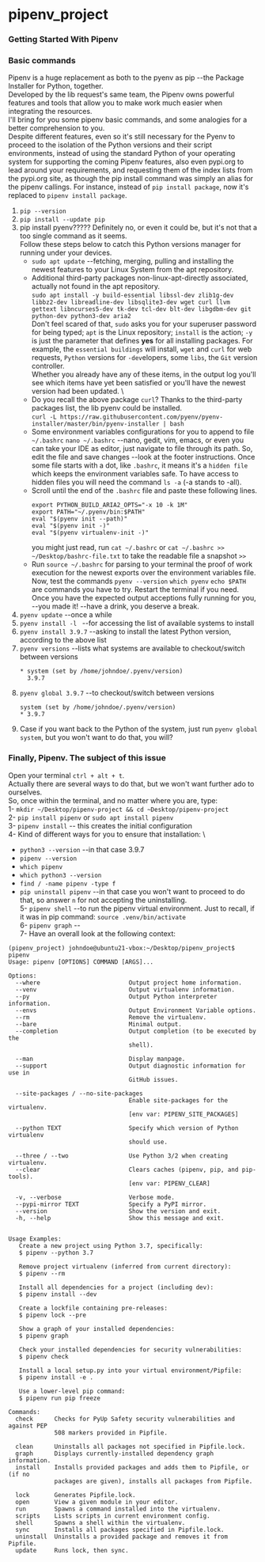 # pipenv_project
### Getting Started With Pipenv

### Basic commands
Pipenv is a huge replacement as both to the pyenv as pip --the Package Installer for Python, together. \
Developed by the lib request's same team, the Pipenv owns powerful features and tools that allow you to make work much easier when integrating the resources. \
I'll bring for you some pipenv basic commands, and some analogies for a better comprehension to you. \
Despite different features, even so it's still necessary for the Pyenv to proceed to the isolation of the Python versions and their script environments, instead of using the standard Python of your operating system for supporting the coming Pipenv features, also even pypi.org to lead around your requirements, and requesting them of the index lists from the pypi.org site, as though the pip install command was simply an alias for the pipenv callings. For instance, instead of `pip install package`, now it's replaced to `pipenv install package`.
1. `pip --version`
2. `pip install --update pip`
3. pip install pyenv????? Definitely no, or even it could be, but it's not that a too single command as it seems. \
   Follow these steps below to catch this Python versions manager for running under your devices.
   * `sudo apt update`  --fetching, merging, pulling and installing the newest features to your Linux System from the apt repository.   
   * Additional third-party packages non-linux-apt-directly associated, actually not found in the apt repository. \
     `sudo apt install -y build-essential libssl-dev zlib1g-dev libbz2-dev libreadline-dev libsqlite3-dev wget curl llvm gettext libncurses5-dev tk-dev tcl-dev blt-dev libgdbm-dev git python-dev python3-dev aria2` \
      Don't feel scared of that, `sudo` asks you for your superuser password for being typed; `apt` is the Linux repository; `install` is the action; `-y` is just the parameter that defines **yes** for all installing packages. For example, the `essential buildings` will install, `wget` and `curl` for web requests, `Python` versions for `-dev`elopers, some `libs`, the `Git` version controller. \
      Whether you already have any of these items, in the output log you'll see which items have yet been satisfied or you'll have the newest version had been updated. \
   * Do you recall the above package `curl`? Thanks to the third-party packages list, the lib pyenv could be installed. \
     `curl -L https://raw.githubusercontent.com/pyenv/pyenv-installer/master/bin/pyenv-installer | bash`
   * Some environment variables configurations for you to append to file `~/.bashrc` 
     `nano ~/.bashrc`  --nano, gedit, vim, emacs, or even you can take your IDE as editor, just navigate to file through its path. So, edit the file and save changes --look at the footer instructions.
      Once some file starts with a dot, like `.bashrc`, it means it's a `hidden file` which keeps the environment variables safe. To have access to hidden files you will need the command `ls -a` (-a stands to -all).
   * Scroll until the end of the `.bashrc` file and paste these following lines.
      ```
      export PYTHON_BUILD_ARIA2_OPTS="-x 10 -k 1M"
      export PATH="~/.pyenv/bin:$PATH"
      eval "$(pyenv init --path)"
      eval "$(pyenv init -)"
      eval "$(pyenv virtualenv-init -)"
      ```
     you might just read, run `cat ~/.bashrc` or `cat ~/.bashrc >> ~/Desktop/bashrc-file.txt` to take the readable file a snapshot `>>`
   - Run `source ~/.bashrc` for parsing to your terminal the proof of work execution for the newest exports over the environment variables file.
Now, test the commands `pyenv --version`  `which pyenv`  `echo $PATH` are commands you have to try. Restart the terminal if you need.
Once you have the expected output acceptions fully running for you, --you made it! --have a drink, you deserve a break.
4. `pyenv update` --once a while 
5. `pyenv install -l ` --for accessing the list of available systems to install
6. `pyenv install 3.9.7` --asking to install the latest Python version, according to the above list
7. `pyenv versions` --lists what systems are available to checkout/switch between versions
   ```
   * system (set by /home/johndoe/.pyenv/version)
     3.9.7
   ```
8. `pyenv global 3.9.7` --to checkout/switch between versions
   ```
   system (set by /home/johndoe/.pyenv/version)
   * 3.9.7
   ```
9. Case if you want back to the Python of the system, just run `pyenv global system`, but you won't want to do that, you will?

### Finally, Pipenv. The subject of this issue
Open your terminal `ctrl + alt + t`. \
Actually there are several ways to do that, but we won't want further ado to ourselves. \
So, once within the terminal, and no matter where you are, type: \
1- `mkdir ~/Desktop/pipenv-project && cd ~Desktop/pipenv-project` \
2- `pip install pipenv` or `sudo apt install pipenv` \
3- `pipenv install`  -- this creates the initial configuration \
4- Kind of different ways for you to ensure that installation: \
* `python3 --version`  --in that case 3.9.7
* `pipenv --version`
* `which pipenv`
* `which python3 --version`
* `find / -name pipenv -type f`
* `pip uninstall pipenv`  --in that case you won't want to proceed to do that, so answer `n` for not accepting the uninstalling. \
5- `pipenv shell`  --to run the pipenv virtual environment. Just to recall, if it was in pip command: `source .venv/bin/activate` \
6- `pipenv graph`  -- \
7- Have an overall look at the following context:
```
(pipenv_project) johndoe@ubuntu21-vbox:~/Desktop/pipenv_project$ pipenv
Usage: pipenv [OPTIONS] COMMAND [ARGS]...

Options:
  --where                         Output project home information.
  --venv                          Output virtualenv information.
  --py                            Output Python interpreter information.
  --envs                          Output Environment Variable options.
  --rm                            Remove the virtualenv.
  --bare                          Minimal output.
  --completion                    Output completion (to be executed by the
                                  shell).

  --man                           Display manpage.
  --support                       Output diagnostic information for use in
                                  GitHub issues.

  --site-packages / --no-site-packages
                                  Enable site-packages for the virtualenv.
                                  [env var: PIPENV_SITE_PACKAGES]

  --python TEXT                   Specify which version of Python virtualenv
                                  should use.

  --three / --two                 Use Python 3/2 when creating virtualenv.
  --clear                         Clears caches (pipenv, pip, and pip-tools).
                                  [env var: PIPENV_CLEAR]

  -v, --verbose                   Verbose mode.
  --pypi-mirror TEXT              Specify a PyPI mirror.
  --version                       Show the version and exit.
  -h, --help                      Show this message and exit.


Usage Examples:
   Create a new project using Python 3.7, specifically:
   $ pipenv --python 3.7

   Remove project virtualenv (inferred from current directory):
   $ pipenv --rm

   Install all dependencies for a project (including dev):
   $ pipenv install --dev

   Create a lockfile containing pre-releases:
   $ pipenv lock --pre

   Show a graph of your installed dependencies:
   $ pipenv graph

   Check your installed dependencies for security vulnerabilities:
   $ pipenv check

   Install a local setup.py into your virtual environment/Pipfile:
   $ pipenv install -e .

   Use a lower-level pip command:
   $ pipenv run pip freeze

Commands:
  check      Checks for PyUp Safety security vulnerabilities and against PEP
             508 markers provided in Pipfile.

  clean      Uninstalls all packages not specified in Pipfile.lock.
  graph      Displays currently-installed dependency graph information.
  install    Installs provided packages and adds them to Pipfile, or (if no
             packages are given), installs all packages from Pipfile.

  lock       Generates Pipfile.lock.
  open       View a given module in your editor.
  run        Spawns a command installed into the virtualenv.
  scripts    Lists scripts in current environment config.
  shell      Spawns a shell within the virtualenv.
  sync       Installs all packages specified in Pipfile.lock.
  uninstall  Uninstalls a provided package and removes it from Pipfile.
  update     Runs lock, then sync.
